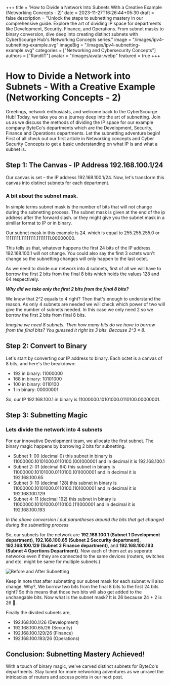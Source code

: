 +++
title = 'How to Divide a Network Into Subnets With a Creative Example (Networking Concepts - 2)'
date = 2023-11-27T16:26:44+05:30
draft = false
description = "Unlock the steps to subnetting mastery in our comprehensive guide. Explore the art of dividing IP space for departments like Development, Security, Finance, and Operations. From subnet masks to binary conversion, dive deep into creating distinct subnets with CyberScourge Hub's Networking Concepts series."
image = "/images/ipv4-subnetting-example.svg"
imageBig = "/images/ipv4-subnetting-example.svg"
categories = ["Networking and Cybersecurity Concepts"]
authors = ["RandilT"]
avatar = "/images/avatar.webp"
featured = true
+++

# How to Divide a Network into Subnets - With a Creative Example (Networking Concepts - 2)

Greetings, network enthusiasts, and welcome back to the CyberScourge Hub! Today, we take you on a journey deep into the art of subnetting. Join us as we discuss the methods of dividing the IP space for our example company ByteCo's departments which are the Development, Security, Finance and Operations departments. Let the subnetting adventure begin! First of all check out our first article in Networking concepts and Cyber Security Concepts to get a basic understanding on what IP is and what a subnet is.

## Step 1: The Canvas - IP Address 192.168.100.1/24

Our canvas is set – the IP address 192.168.100.1/24. Now, let's transform this canvas into distinct subnets for each department.

### A bit about the subnet mask.

In simple terms subnet mask is the number of bits that will not change during the subnetting process. The subnet mask is given at the end of the ip address after the forward slash. or they might give you the subnet mask in a simillar format to IP or in binary.

Our subnet mask in this example is 24. which is equal to 255.255.255.0 or 11111111.11111111.11111111.00000000.

This tells us that, whatever happens the first 24 bits of the IP address 192.168.100.1 will not change. You could also say the first 3 octets won't change so the subnetting changes will only happen to the last octet.

As we need to divide our network into 4 subnets, first of all we will have to borrow the first 2 bits from the final 8 bits which holds the values 128 and 64 respectively.

**_Why did we take only the first 2 bits from the final 8 bits?_**

We know that 2^2 equals to 4 right? Then that's enough to understand the reason. As only 4 subnets are needed we will check which power of two will give the number of subnets needed. In this case we only need 2 so we borrow the first 2 bits from final 8 bits.

_Imagine we need 8 subnets. Then how many bits do we have to borrow from the final bits? You guessed it right its 3 bits. Because 2^3 = 8._

## Step 2: Convert to Binary

Let's start by converting our IP address to binary. Each octet is a canvas of 8 bits, and here's the breakdown:

- 192 in binary: 11000000
- 168 in binary: 10101000
- 100 in binary: 0110100
- 1 in binary: 00000001

So, our IP 192.168.100.1 in binary is 11000000.10101000.0110100.00000001.

## Step 3: Subnetting Magic

### Lets divide the network into 4 subnets

For our innovative Development team, we allocate the first subnet. The binary magic happens by borrowing 2 bits for subnetting.

- Subnet 1: 00 (decimal 0) this subnet in binary is 11000000.10101000.0110100.(00)000001 and in decimal it is 192.168.100.1
- Subnet 2: 01 (decimal 64) this subnet in binary is 11000000.10101000.0110100.(01)000001 and in decimal it is 192.168.100.65
- Subnet 3: 10 (decimal 128) this subnet in binary is 11000000.10101000.0110100.(10)000001 and in decimal it is 192.168.100.129
- Subnet 4: 11 (decimal 192) this subnet in binary is 11000000.10101000.0110100.(11)000001 and in decimal it is 192.168.100.193

_In the above conversion I put parantheses around the bits that get changed during the subnetting process_

So, our subnets for the network are **192.168.100.1 (Subnet 1 Development department)**, **192.168.100.65 (Subnet 2 Seccurity department)**, **192.168.100.129 (Subnet 3 Finance department)**, and **192.168.100.193 (Subnet 4 Opertions Department)**. Now each of them act as seperate networks even if they are connected to the same devices (routers, switches and etc. might be same for multiple subnets.)

![Before and After Subnetting](/images/subnetting.svg "a title")

Keep in note that after subnetting our subnet mask for each subnet will also change. Why?,
We borrow two bits from the final 8 bits to the first 24 bits right? So this means that those two bits will also get added to the unchangable bits. Now what is the subnet mask? It is 26 because 24 + 2 is 26 🙂.

Finally the divided subnets are,

- 192.168.100.1/26 (Development)
- 192.168.100.65/26 (Security)
- 192.168.100.129/26 (Finance)
- 192.168.100.193/26 (Operations)

## Conclusion: Subnetting Mastery Achieved!

With a touch of binary magic, we've carved distinct subnets for ByteCo's departments. Stay tuned for more networking adventures as we unravel the intricacies of routers and access points in our next post.
